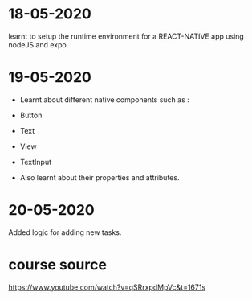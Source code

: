 # 18-05-2020

learnt to setup the runtime environment for a REACT-NATIVE app using nodeJS and expo.

# 19-05-2020

- Learnt about different native components such as :
- Button
- Text
- View
- TextInput

- Also learnt about their properties and attributes.

# 20-05-2020

Added logic for adding new tasks.

# course source

https://www.youtube.com/watch?v=qSRrxpdMpVc&t=1671s
